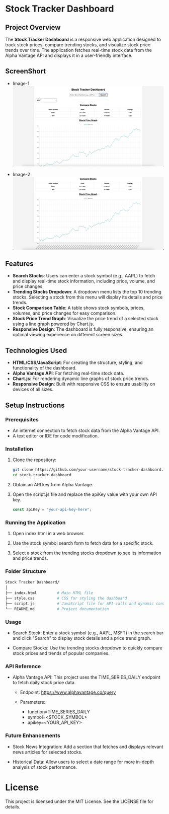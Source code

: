 # Stock Tracker Dashboard

## Project Overview
The **Stock Tracker Dashboard** is a responsive web application designed to track stock prices, compare trending stocks, and visualize stock price trends over time. The application fetches real-time stock data from the Alpha Vantage API and displays it in a user-friendly interface.

## ScreenShort
* Image-1
![Image1](./Img/ss1.png)

* Image-2
![Image1](./Img/ss2.png)

## Features
- **Search Stocks**: Users can enter a stock symbol (e.g., AAPL) to fetch and display real-time stock information, including price, volume, and price changes.
- **Trending Stocks Dropdown**: A dropdown menu lists the top 10 trending stocks. Selecting a stock from this menu will display its details and price trends.
- **Stock Comparison Table**: A table shows stock symbols, prices, volumes, and price changes for easy comparison.
- **Stock Price Trend Graph**: Visualize the price trend of a selected stock using a line graph powered by Chart.js.
- **Responsive Design**: The dashboard is fully responsive, ensuring an optimal viewing experience on different screen sizes.

## Technologies Used
- **HTML/CSS/JavaScript**: For creating the structure, styling, and functionality of the dashboard.
- **Alpha Vantage API**: For fetching real-time stock data.
- **Chart.js**: For rendering dynamic line graphs of stock price trends.
- **Responsive Design**: Built with responsive CSS to ensure usability on devices of all sizes.

## Setup Instructions

### Prerequisites
- An internet connection to fetch stock data from the Alpha Vantage API.
- A text editor or IDE for code modification.

### Installation
1. Clone the repository:
   ```bash
   git clone https://github.com/your-username/stock-tracker-dashboard.git
   cd stock-tracker-dashboard
   ```
2. Obtain an API key from Alpha Vantage.

3. Open the script.js file and replace the apiKey value with your own API key.
    ```javascript
    const apiKey = "your-api-key-here";
    ```

### Running the Application

1. Open index.html in a web browser.

2. Use the stock symbol search form to fetch data for a specific stock.

3. Select a stock from the trending stocks dropdown to see its information and price trends.

### Folder Structure

```graphql
Stock Tracker Dashboard/
│
├── index.html         # Main HTML file
├── style.css          # CSS for styling the dashboard
├── script.js          # JavaScript file for API calls and dynamic content
└── README.md          # Project documentation
```

### Usage
* Search Stock: Enter a stock symbol (e.g., AAPL, MSFT) in the search bar and click "Search" to display stock details and a price trend graph.

* Compare Stocks: Use the trending stocks dropdown to quickly compare stock prices and trends of popular companies.

### API Reference

* Alpha Vantage API: This project uses the TIME_SERIES_DAILY endpoint to fetch daily stock price data.
    * Endpoint: https://www.alphavantage.co/query
    
    * Parameters:
        * function=TIME_SERIES_DAILY
        * symbol=<STOCK_SYMBOL>
        * apikey=<YOUR_API_KEY>

### Future Enhancements

* Stock News Integration: Add a section that fetches and displays relevant news articles for selected stocks.

* Historical Data: Allow users to select a date range for more in-depth analysis of stock performance.

# License
This project is licensed under the MIT License. See the LICENSE file for details.